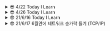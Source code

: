 <details>
<summary> 😎 4/22 Today I Learn
</summary>
<div markdown="1">       
<hr/>

## 오늘 학습 내용

- nodejs vs spring boot
- 독서 - 소프트 스킬
- 프로그래머스 mysql-level 4 => 1문제
- 타입스크립트 - 함수

## 프레임 워크 vs 라이브 러리
내가 코드를 컨트롤 => 라이브러리 ex ) jQuery

누군가의 규칙을 따라 코딩 => 프레임 워크 ex) django , spring boot

프레임워크 또는 라이브러리라는 용어로 정의하기 애매한 것들도 존재한다. 
예를들어 리액트같은 경우 라이브러리로 공식문서에 적혀있지만 컴포넌트별로 규칙이 존재하기 때문에 프레임 워크라러도 불릴 수 있다.

## Node JS vs Spring boot

**Node.js** : 브라우저 외부에서 Javascipt 코드를 실행하는 데 사용되는 런타임 환경. 프레임 워크가 아니다.

**Spring boot(프레임 워크)** : 자바기반 런타임 환경

Node.js 와 Spring boot의 정확한 비교를 위해 express.js vs spring boot 또는 Koa vs Spring boot 등이 맞지만 범위를 넓혀 Node.js를 사용할 것.(express, koa는 node.js를 위한 프레임 워크)

### 회사별 사용 기술
Node.js => Medium / Netflix / Uber / LinkedIn …

Spring Boot => Google / Microsoft / Amazon ….

### 주요 특징
**Node.js** : event-driven, single-threaded, non-blocking I/O model
#### 장점

- 자바스크립트 커뮤니티가 빠르게 성장중
- 가볍고 빠르다.
- 싱글 쓰레드 => 적은 메모리 공간을 차지
- I / O 작업에 적합
- Npm의 지속적인 성장

#### 단점

- Multi-threading을 지원하지 않는다 => 프로세스가 죽으면 대체할 프로세스가 없다.
- 정적 타입 체크의 부족 => 런타임환경에서 문제가 될 수 있다.
- 대용량 컴퓨팅 작업에 적합하지 않다 => 병목현상

**Spring Boot** : 프로덕션 등급의 독립적 애플리케이션을 빠르게 실행 가능 / 라이브러리 버젼 자동 관리 / multi-threaded
#### 장점

- 자바의 커뮤티니는 이미 성장해있다.
- 정적 타입 언어(타입의 안전성)
- 멀티 쓰레드
- 쉽게 사용 가능한 수 많은 의존성
- 유지 보수성과 안정성이 뛰어남
#### 단점

- 많은 메모리 공간을 차지
- 반복적으로 비슷한 형태를 띄는 코드(boilerplate code)는 디버깅을 어렵게할 수 있다.
- 사용되지 않는 종속성을 포함할 수 있다.

### 상황에 따른 선택
**Node.js** : I / O에 의존하는 애플리케이션(예약시스템, 미디어 앱)을 구축하는 경우 사용

**Spring Boot** : 엄청난 양의 컴퓨팅(빅 데이터, 전자 상거래 플랫폼)을 수행해야 할 때 사용

<hr/>

### 참고 자료
https://betterprogramming.pub/node-js-vs-spring-boot-which-should-you-choose-2366c2f76587

https://www.youtube.com/watch?v=5DxMUShYHW8&t

https://www.youtube.com/watch?v=t9ccIykXTCM&t

### 원본
https://velog.io/@aksdb9865
</div>
</details>

<details>
<summary> 😎 4/26 Today I Learn
</summary>
<div markdown="1"> 

<hr />

## 오늘 학습 내용
- 타입스크립트 - 리터럴 타입 / 유니언과 교차 타입
- this
- React hooks(벨로퍼트 리액트 입문 17장 까지)
- 독서 - 소프트 스킬(존 손메즈)

## This

this에 바인딩될 객체는 자바스크립트 엔진에 의해 함수 호출 패턴에 의해 결정.

### 메서드 호출
```javascript
let obj = {
	name : "jang",
	sayName : function(){
		console.log(this.name)
	}
}

console.log(obj.sayName()); //  jang
```
### 화살표 함수를 이용한 호출

화살표 함수는 함수를 호출 된 곳이 아니라 함수가 생성된 쪽에서 this가 바인딩

```javascript
let obj = {
	name : "jang",
	sayName : function(){
		return ()=>{
			console.log(this) // {name : “jang” , sayName : f~}
		}
	}
}

console.log(obj.sayName()()); // {name:"jang", sayName : f}
```

### 일반 함수 호출

this는 전역 객체에 바인딩 

```javascript
function Person(name){
  	this.name = name
}
let me = Person("jang");
console.log(me) // undefined

```

### new 연산자를 붙여 호출

this는 해당함수에 바인딩

```javascript
function Person(name){
  this.name = name
}
let me =new Person("jang");
console.log(me) // Person {name : "jang"}
```
### 원본
https://velog.io/@aksdb9865


</div>
</details>

<details>
<summary> 😎 21/6/16 Today I Learn
</summary>
<div markdown="1"> 

<hr />

# form tag

## label element의 중요성

1. 사용자가 input tag에 값을 입력하기 위해 집중할 때 화면 판독기가 해당 input tag의 라벨을 소리내어 읽어준다.
2. checkbox/radio button은 종종 너무 작아 클릭하기 어려울 때가 종종 발생하는데 label element로 label을 클릭했을 때도 checkbox/radio button이 toggle되게 도와준다.
3. label tag의 for속성은 반드시 input tag와의 id 속성과 일치해야 함께 바인딩 된다.

## Form tag의 submit속성
1. action : Method속성 에따라 방식이 다르지만 method속성이 없다면 action값에 적힌 url로 이동되고 파라미터에 input data가 나타난다. (기본값은 method=“get”)
2. target : target속성이 없다면 해당 페이지에서 페이지 전환이 이루어지고 _blank로 값을 준다면 새로운 탭으로 이동하게 된다. 더 자세하게 학습해야 된다면 [여기](https://www.w3schools.com/html/html_forms_attributes.asp)를 클릭해 보자
3. method : get 방식은 action에서 설명한 것과 동일하게 동작하고 추가적으로 method는 말 그대로 HTTP method를 지정할 수 있다. data를 어떤 형태로 보내줄것인지를 결정하고자 할 때 사용한다. Post 방식을 사용하면 console network 탭에서 입력한 값을 확인할 수 있다.
4. autocomplete : on으로 값을 할당하면 자동완성기능 활성화 off 는 비활성화
5. novalidate :  유효성 검사를 여부를 확인해주는 속성 값은 boolean으로 할당 시켜준다

## form tag 안에 사용할 수 있는 element 종류
```javascript
<input>
<label>
<select>
<textarea>
<button>
<fieldset>
<legend>
<datalist>
<output>
<option>
<optgroup>

```

## 참고자료
	
https://www.w3schools.com/html/html_forms.asp<br/>
https://www.w3schools.com/html/html_forms_attributes.asp<br/>
https://www.w3schools.com/html/html_form_elements.asp<br/>
https://www.nextree.co.kr/p8428/<br/>
</div>
</details>

	
	
<details>
<summary> 😎 21/6/17 6월안에 네트워크 숟가락 들기 (TCP/IP)
</summary>
<div markdown="1"> 

<hr />

# TCP/IP

TCP/IP는 두 개의 프로토콜로 이루어져 있다

IP(인터넷 프로토콜) : 복잡한 네트워크의 작은 조각들을 빨리 보내는 역할

네트워크를 작은 조각으로 나눠 보내는 이유 : 어떤 패킷을 보낼 때 중간에 연결이 끊어지게 된다면 다시 연결해야 되기 때문에 효율적인 방법이 아니다.

TCP(전송 제어 프로토콜) : 패킷을 잘게 잘라 보내게 되면 순서가 맞지 않거나 중간에 빠질 가능성이 있기 때문에 다시 요청하는 역할을 해준다.

## TCP의 작동 방식

- 3-way handshake 방식으로 송신자와 수신자를 연결시켜 통신을 시작하고
- 4-way handshake 방식으로 통신을 종료

SYN : 연결 요청 플래그
ACK : 보낸 패킷에 대한 성공 여부를 판단해서 응답

플래그 : 프로그래밍 언어 용어로서, 특정 동작을 수행할지 말지 결정하는 (보통 1비트인) 변수
	
출처 : https://namu.wiki/w/%ED%94%8C%EB%9E%98%EA%B7%B8


- 3-way handshake : 연결 초기화
    - 클라이언트가 서버에게 ‘STN’을 보내 통신 여부 확인
    - 클라이언트는 ‘SYN/ACK’를 서버에게 보내 통신할 준비가 되었음을 알림
    - 클라이언트는 ‘ACK’를 보내 전송을 시작함을 알림 이후 데이터를 주고 받을 수 있게된다.
- 4 way handshake : 연결 종료
    - 클라이언트가 서버에게 연결 종료하겠다는 FIN플래그 전송
    - 서버 FIN플래그를 받고 클라이언트에게 ACK를 보내 통신이 끝날 때까지 대기
    - 통신이 모두 끝나면 서버는 클라이언트에게 FIN플래그를 전송
    - 클라이언트는 통신 종료가 되었다는 ACK를 서버에게 전송

## TCP 특징
	
- 흐름 제어 : TCP Header 내의 window size를 사용해 데이터의 양을 결정
- 혼잡 제어 : 클라이어트와 서버 사이 경로들의 혼잡도를 확인해서 현재 네트워크에 가장 적합한 데이터량을 확인

## 정리
- TCP/IP는 하나의 프로토콜 아닌 두 개의 프로토콜을 합쳐 부르는 용어.
- IP주소를 사용하여 패킷 전달
- TCP로 패킷 값을 확인(순서 확인, 빠진 부분 확인 등)


## 참고자료
	
https://mindgear.tistory.com/206<br/>
https://aws-hyoh.tistory.com/entry/TCPIP-%EC%89%BD%EA%B2%8C-%EC%9D%B4%ED%95%B4%ED%95%98%EA%B8%B0<br/>
https://brunch.co.kr/@wangho/12<br/>
https://bangu4.tistory.com/74<br/>
</div>
</details>
